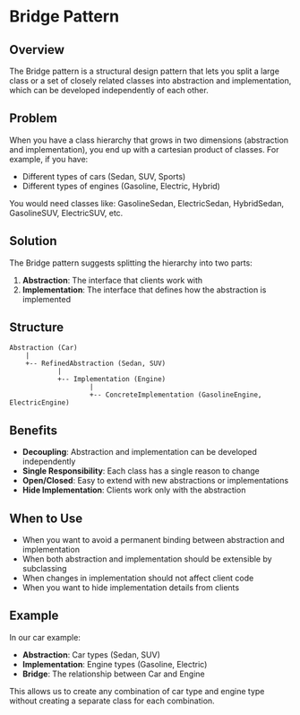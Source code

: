 # Bridge Pattern

## Overview
The Bridge pattern is a structural design pattern that lets you split a large class or a set of closely related classes into abstraction and implementation, which can be developed independently of each other.

## Problem
When you have a class hierarchy that grows in two dimensions (abstraction and implementation), you end up with a cartesian product of classes. For example, if you have:
- Different types of cars (Sedan, SUV, Sports)
- Different types of engines (Gasoline, Electric, Hybrid)

You would need classes like: GasolineSedan, ElectricSedan, HybridSedan, GasolineSUV, ElectricSUV, etc.

## Solution
The Bridge pattern suggests splitting the hierarchy into two parts:
1. **Abstraction**: The interface that clients work with
2. **Implementation**: The interface that defines how the abstraction is implemented

## Structure
```
Abstraction (Car)
    |
    +-- RefinedAbstraction (Sedan, SUV)
            |
            +-- Implementation (Engine)
                    |
                    +-- ConcreteImplementation (GasolineEngine, ElectricEngine)
```

## Benefits
- **Decoupling**: Abstraction and implementation can be developed independently
- **Single Responsibility**: Each class has a single reason to change
- **Open/Closed**: Easy to extend with new abstractions or implementations
- **Hide Implementation**: Clients work only with the abstraction

## When to Use
- When you want to avoid a permanent binding between abstraction and implementation
- When both abstraction and implementation should be extensible by subclassing
- When changes in implementation should not affect client code
- When you want to hide implementation details from clients

## Example
In our car example:
- **Abstraction**: Car types (Sedan, SUV)
- **Implementation**: Engine types (Gasoline, Electric)
- **Bridge**: The relationship between Car and Engine

This allows us to create any combination of car type and engine type without creating a separate class for each combination. 
